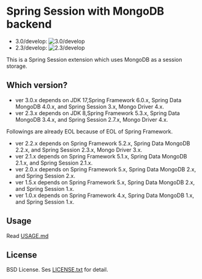 # Spring Session with MongoDB backend

- 3.0/develop: ![3.0/develop](https://github.com/tmurakam/spring-session-ext-mongo/actions/workflows/maven.yml/badge.svg?branch=3.0/develop)
- 2.3/develop: ![2.3/develop](https://github.com/tmurakam/spring-session-ext-mongo/actions/workflows/maven.yml/badge.svg?branch=2.3/develop)

This is a Spring Session extension which uses MongoDB as a session storage.

## Which version?

* ver 3.0.x depends on JDK 17,Spring Framework 6.0.x, Spring Data MongoDB 4.0.x, and Spring Session 3.x, Mongo Driver 4.x.
* ver 2.3.x depends on JDK 8,Spring Framework 5.3.x, Spring Data MongoDB 3.4.x, and Spring Session 2.7.x, Mongo Driver 4.x.

Followings are already EOL because of EOL of Spring Framework.

* ver 2.2.x depends on Spring Framework 5.2.x, Spring Data MongoDB 2.2.x, and Spring Session 2.3.x, Mongo Driver 3.x.
* ver 2.1.x depends on Spring Framework 5.1.x, Spring Data MongoDB 2.1.x, and Spring Session 2.1.x.
* ver 2.0.x depends on Spring Framework 5.x, Spring Data MongoDB 2.x, and Spring Session 2.x.
* ver 1.5.x depends on Spring Framework 5.x, Spring Data MongoDB 2.x, and Spring Session 1.x.
* ver 1.0.x depends on Spring Framework 4.x, Spring Data MongoDB 1.x, and Spring Session 1.x.

## Usage

Read [USAGE.md](./USAGE.md)

## License

BSD License. Ses [LICENSE.txt](./LICENSE.txt) for detail.
